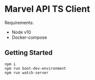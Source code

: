# Marvel API TS Client

Requirements:
 * Node v10
 * Docker-compose

## Getting Started

```
npm i
npm run boot-dev-environment
npm run watch-server
```
